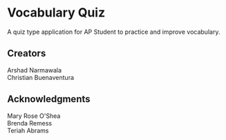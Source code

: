 # Vocabulary Quiz
A quiz type application for AP Student to practice and improve vocabulary.

## Creators
Arshad Narmawala<br>
Christian Buenaventura

## Acknowledgments
Mary Rose O'Shea<br>
Brenda Remess<br>
Teriah Abrams<br>